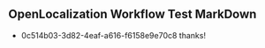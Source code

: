 ## OpenLocalization Workflow Test MarkDown
* 0c514b03-3d82-4eaf-a616-f6158e9e70c8 
thanks!<!--HONumber=Mar16_HO2-->
